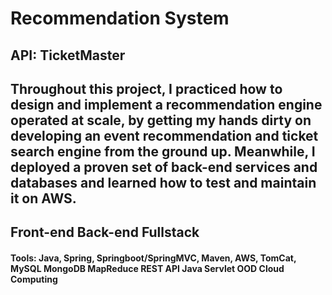 # Recommendation System


## API: TicketMaster

## Throughout this project,  I practiced how to design and implement a recommendation engine operated at scale, by getting my hands dirty on developing an event recommendation and ticket search engine from the ground up. Meanwhile, I deployed a proven set of back-end services and databases and learned how to test and maintain it on AWS.

## Front-end Back-end Fullstack
####  Tools: Java, Spring, Springboot/SpringMVC, Maven, AWS, TomCat, MySQL MongoDB MapReduce REST API Java Servlet OOD Cloud Computing 


